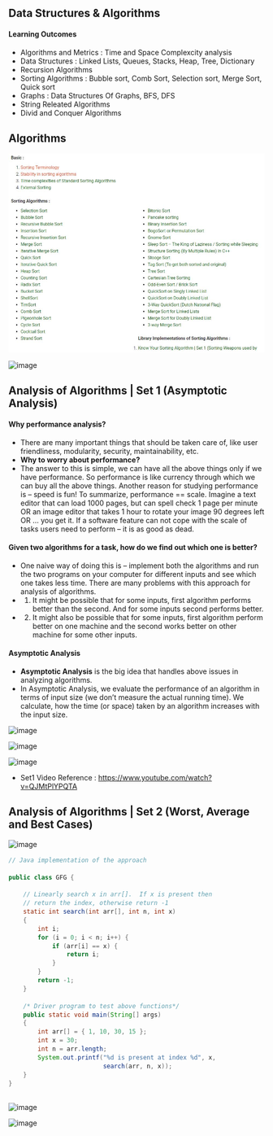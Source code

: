 ## Data Structures & Algorithms 

#### Learning Outcomes

* Algorithms and Metrics : Time and Space Complexcity analysis
* Data Structures : Linked Lists, Queues, Stacks, Heap, Tree, Dictionary
* Recursion Algorithms
* Sorting Algorithms : Bubble sort, Comb Sort, Selection sort, Merge Sort, Quick sort
* Graphs : Data Structures Of Graphs, BFS, DFS
* String Releated Algorithms
* Divid and Conquer Algorithms

## Algorithms 

![alg](https://github.com/veerrajukakarla434/VRK-DataStructures-Algorithms/blob/master/alg.JPG "alg")

![image](https://user-images.githubusercontent.com/40323661/161489250-eabce4a0-ac23-4b93-b68c-88d34c25efaa.png)

## Analysis of Algorithms | Set 1 (Asymptotic Analysis)

#### Why performance analysis?

* There are many important things that should be taken care of, like user friendliness, modularity, security, maintainability, etc. 
* **Why to worry about performance?**
* The answer to this is simple, we can have all the above things only if we have performance. So performance is like currency through which we can buy all the above things. Another reason for studying performance is – speed is fun!
To summarize, performance == scale. Imagine a text editor that can load 1000 pages, but can spell check 1 page per minute OR an image editor that takes 1 hour to rotate your image 90 degrees left OR … you get it. If a software feature can not cope with the scale of tasks users need to perform – it is as good as dead.

#### Given two algorithms for a task, how do we find out which one is better?

* One naive way of doing this is – implement both the algorithms and run the two programs on your computer for different inputs and see which one takes less time. There are many problems with this approach for analysis of algorithms.
* 1) It might be possible that for some inputs, first algorithm performs better than the second. And for some inputs second performs better.
* 2) It might also be possible that for some inputs, first algorithm perform better on one machine and the second works better on other machine for some other inputs.

#### Asymptotic Analysis

* **Asymptotic Analysis** is the big idea that handles above issues in analyzing algorithms. 
* In Asymptotic Analysis, we evaluate the performance of an algorithm in terms of input size (we don’t measure the actual running time). We calculate, how the time (or space) taken by an algorithm increases with the input size.

![image](https://user-images.githubusercontent.com/40323661/161790455-f7749d31-a6f7-4236-990f-ae99c0dbd786.png)

![image](https://user-images.githubusercontent.com/40323661/161790630-11a7e7a3-78f5-461f-99fa-2ccd4a9c74e2.png)

![image](https://user-images.githubusercontent.com/40323661/161790998-94531343-8487-403c-8c84-82eb16790a56.png)

* Set1 Video Reference : https://www.youtube.com/watch?v=QJMtPlYPQTA

## Analysis of Algorithms | Set 2 (Worst, Average and Best Cases)

![image](https://user-images.githubusercontent.com/40323661/161792575-e058b7b8-fb33-48d1-80c1-0c8ece53307d.png)

```Java
// Java implementation of the approach
 
public class GFG {
 
    // Linearly search x in arr[].  If x is present then
    // return the index, otherwise return -1
    static int search(int arr[], int n, int x)
    {
        int i;
        for (i = 0; i < n; i++) {
            if (arr[i] == x) {
                return i;
            }
        }
        return -1;
    }
 
    /* Driver program to test above functions*/
    public static void main(String[] args)
    {
        int arr[] = { 1, 10, 30, 15 };
        int x = 30;
        int n = arr.length;
        System.out.printf("%d is present at index %d", x,
                          search(arr, n, x));
    }
}
 
 ```
 ![image](https://user-images.githubusercontent.com/40323661/161795299-e087b7f8-a267-487a-a7bf-04052c9eabe5.png)

![image](https://user-images.githubusercontent.com/40323661/161795521-0e540dbb-328a-4457-b603-02dd3cce6284.png)

